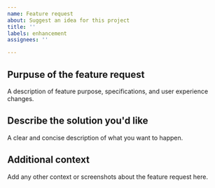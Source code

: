 ```yaml
---
name: Feature request
about: Suggest an idea for this project
title: ''
labels: enhancement
assignees: ''

---
```


## Purpuse of the feature request

A description of feature purpose, specifications, and user experience changes.

## Describe the solution you'd like

A clear and concise description of what you want to happen.

## Additional context

Add any other context or screenshots about the feature request here.
